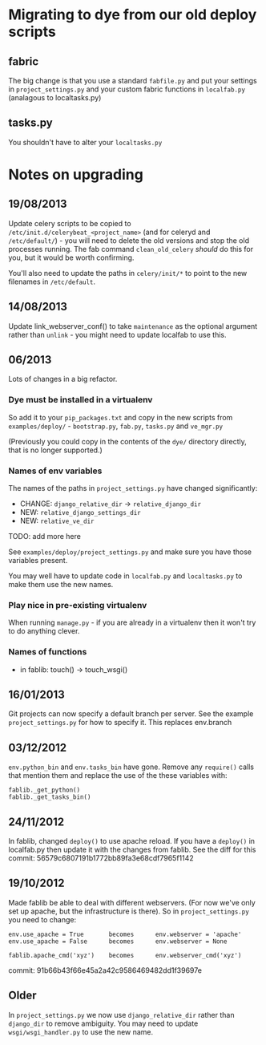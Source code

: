 # Migrating to dye from our old deploy scripts

## fabric

The big change is that you use a standard `fabfile.py` and put your settings in
`project_settings.py` and your custom fabric functions in `localfab.py` (analagous
to localtasks.py)

## tasks.py

You shouldn't have to alter your `localtasks.py`

# Notes on upgrading

## 19/08/2013

Update celery scripts to be copied to `/etc/init.d/celerybeat_<project_name>`
(and for celeryd and `/etc/default/`) - you will need to delete the old
versions and stop the old processes running.  The fab command
`clean_old_celery` *should* do this for you, but it would be worth confirming.

You'll also need to update the paths in `celery/init/*` to point to the new
filenames in `/etc/default`.

## 14/08/2013

Update link_webserver_conf() to take `maintenance` as the optional argument
rather than `unlink` - you might need to update localfab to use this.

## 06/2013

Lots of changes in a big refactor.

### Dye must be installed in a virtualenv

So add it to your `pip_packages.txt` and copy in the new scripts from
`examples/deploy/` - `bootstrap.py`, `fab.py`, `tasks.py` and `ve_mgr.py`

(Previously you could copy in the contents of the `dye/` directory directly,
that is no longer supported.)

### Names of env variables

The names of the paths in `project_settings.py` have changed significantly:

* CHANGE: `django_relative_dir` -> `relative_django_dir`
* NEW: `relative_django_settings_dir`
* NEW: `relative_ve_dir`

TODO: add more here

See `examples/deploy/project_settings.py` and make sure you have those variables
present.

You may well have to update code in `localfab.py` and `localtasks.py` to make them
use the new names.

### Play nice in pre-existing virtualenv

When running `manage.py` - if you are already in a virtualenv then it won't try to
do anything clever.

### Names of functions

* in fablib: touch() -> touch_wsgi()

## 16/01/2013

Git projects can now specify a default branch per server. See the example
`project_settings.py` for how to specify it. This replaces env.branch

## 03/12/2012

`env.python_bin` and `env.tasks_bin` have gone. Remove any `require()` calls
that mention them and replace the use of the these variables with:

    fablib._get_python()
    fablib._get_tasks_bin()

## 24/11/2012

In fablib, changed `deploy()` to use apache reload. If you have a `deploy()` in
localfab.py then update it with the changes from fablib. See the diff for this
commit: 56579c6807191b1772bb89fa3e68cdf7965f1142

## 19/10/2012

Made fablib be able to deal with different webservers. (For now we've only set
up apache, but the infrastructure is there). So in `project_settings.py` you need
to change:

    env.use_apache = True       becomes      env.webserver = 'apache'
    env.use_apache = False      becomes      env.webserver = None

    fablib.apache_cmd('xyz')    becomes      env.webserver_cmd('xyz')

commit: 91b66b43f66e45a2a42c9586469482dd1f39697e

## Older

In `project_settings.py` we now use `django_relative_dir` rather than `django_dir`
to remove ambiguity. You may need to update `wsgi/wsgi_handler.py` to use the new
name.
